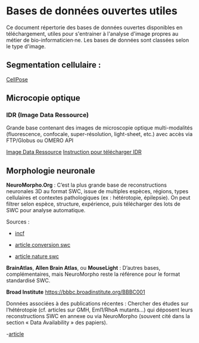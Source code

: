 # Bases de données ouvertes utiles


Ce document répertorie des bases de données ouvertes disponibles en téléchargement, utiles pour s'entrainer à l'analyse d'image propres au métier de bio-informaticien·ne.
Les bases de données sont classées selon le type d'image.


## Segmentation cellulaire : 

[CellPose](https://www.cellpose.org/dataset)

## Microcopie optique

### IDR (Image Data Ressource)

Grande base contenant des images de microscopie optique multi-modalités (fluorescence, confocale, super-résolution, light-sheet, etc.) avec accès via FTP/Globus ou OMERO API

[Image Data Ressource](https://idr.openmicroscopy.org/)
[Instruction pour télécharger IDR](https://idr.openmicroscopy.org/about/download.html)

## Morphologie neuronale

**NeuroMorpho.Org** : C’est la plus grande base de reconstructions neuronales 3D au format SWC, issue de multiples espèces, régions, types cellulaires et contextes pathologiques (ex : hétérotopie, épilepsie). On peut filtrer selon espèce, structure, expérience, puis télécharger des lots de SWC pour analyse automatique.

Sources : 

- [incf](https://www.incf.org/swc)

- [article conversion swc](https://pmc.ncbi.nlm.nih.gov/articles/PMC10654402/)

- [article nature swc](https://www.nature.com/articles/s41592-024-02401-8)

**BrainAtlas**, **Allen Brain Atlas**, ou **MouseLight** : D’autres bases, complémentaires, mais NeuroMorpho reste la référence pour le format standardisé SWC.


**Broad Institute** https://bbbc.broadinstitute.org/BBBC001

Données associées à des publications récentes : Chercher des études sur l’hétérotopie (cf. articles sur GMH, Eml1/RhoA mutants…) qui déposent leurs reconstructions SWC en annexe ou via NeuroMorpho (souvent cité dans la section « Data Availability » des papiers).

-[article](https://academic.oup.com/brain/article/147/3/996/7276961?login=false)